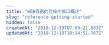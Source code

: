 ```yaml
---
title: "WEB容器的互操作接口概述"
slug: "reference-getting-started"
hidden: false
createdAt: "2018-12-19T07:09:21.883Z"
updatedAt: "2018-12-19T10:24:51.767Z"
---
```

